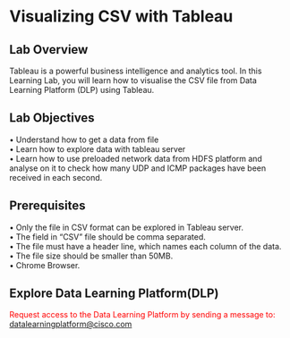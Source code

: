 # Visualizing CSV with Tableau

## Lab Overview

Tableau is a powerful business intelligence and analytics tool. In this Learning Lab, you will learn how to visualise the CSV file from Data Learning Platform (DLP) using Tableau.

## Lab Objectives 
•	Understand how to get a data from file<br>
•	Learn how to explore data with tableau server<br>
•	Learn how to use preloaded network data  from HDFS platform and analyse on it to check how many UDP and ICMP packages have been received in each second.<br>

## Prerequisites

•	Only the file in CSV format can be explored in Tableau server.<br>
•	The field in “CSV” file should be comma separated.<br>
•	The file must have a header line, which names each column of the data.<br>
•	The file size should be smaller than 50MB.<br>
• Chrome Browser.</br>


## Explore Data Learning Platform(DLP)

<font color='red'>Request access to the Data Learning Platform by sending a message to:</font> [datalearningplatform@cisco.com](mailto:datalearningplatform@cisco.com)
